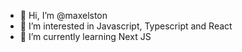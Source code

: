 - 👋 Hi, I’m @maxelston
- 👀 I’m interested in Javascript, Typescript and React
- 🌱 I’m currently learning Next JS
